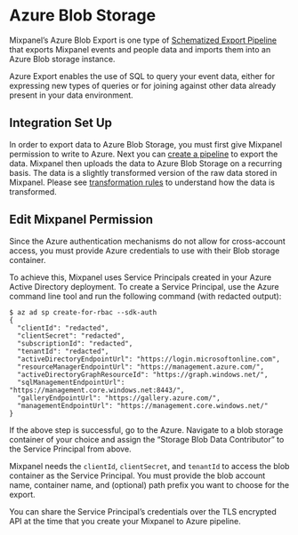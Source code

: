 # Azure Blob Storage

Mixpanel’s Azure Blob Export is one type of [Schematized Export Pipeline](/docs/other-bits/data-pipelines/schematized-export-pipeline) that exports Mixpanel events and people data and imports them into an Azure Blob storage instance. 

Azure Export enables the use of SQL to query your event data, either for expressing new types of queries or for joining against other data already present in your data environment.

## Integration Set Up

In order to export data to Azure Blob Storage, you must first give Mixpanel permission to write to Azure. Next you can [create a pipeline](https://developer.mixpanel.com/reference/create-warehouse-pipeline) to export the data. Mixpanel then uploads the data to Azure Blob Storage on a recurring basis. The data is a slightly transformed version of the raw data stored in Mixpanel. Please see [transformation rules](/docs/other-bits/data-pipelines/schematized-export-pipeline#transformation-rules) to understand how the data is transformed.

## Edit Mixpanel Permission

Since the Azure authentication mechanisms do not allow for cross-account access, you must provide  Azure credentials to use with their Blob storage container. 

To achieve this, Mixpanel uses Service Principals created in your Azure Active Directory deployment. To create a Service Principal,  use the Azure command line tool and run the following command (with redacted output):

```shell
$ az ad sp create-for-rbac --sdk-auth          
{
  "clientId": "redacted",
  "clientSecret": "redacted",
  "subscriptionId": "redacted",
  "tenantId": "redacted",
  "activeDirectoryEndpointUrl": "https://login.microsoftonline.com",
  "resourceManagerEndpointUrl": "https://management.azure.com/",
  "activeDirectoryGraphResourceId": "https://graph.windows.net/",
  "sqlManagementEndpointUrl": "https://management.core.windows.net:8443/",
  "galleryEndpointUrl": "https://gallery.azure.com/",
  "managementEndpointUrl": "https://management.core.windows.net/"
}
```

If the above step is successful, go to the Azure. Navigate to a blob storage container of your choice and assign the “Storage Blob Data Contributor” to the Service Principal from above.

Mixpanel needs the `clientId`, `clientSecret`, and `tenantId` to access the blob container as the Service Principal. You must provide the blob account name, container name, and (optional) path prefix you want to choose for the export.

You can share the Service Principal’s credentials over the TLS encrypted API at the time that you create your Mixpanel to Azure pipeline.
